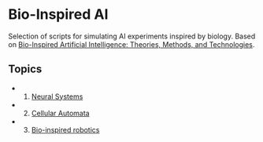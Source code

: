 # Bio-Inspired AI

Selection of scripts for simulating AI experiments inspired by biology. Based on [Bio-Inspired Artificial Intelligence: Theories, Methods, and Technologies](http://dl.acm.org/citation.cfm?id=1457317).


## Topics

- 1. [Neural Systems](/neural-systems)
- 2. [Cellular Automata](/cellular-automata)
- 3. [Bio-inspired robotics](/bio-inspired-robotics)
